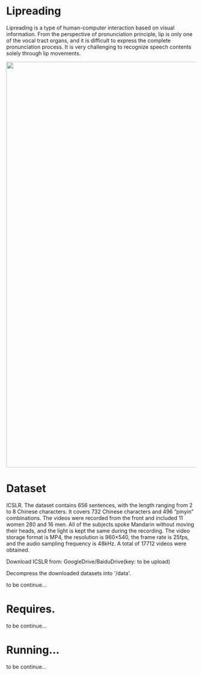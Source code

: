 # Lipreading

Lipreading is a type of human-computer interaction based on visual information. From the perspective of pronunciation principle, lip is only one of the vocal tract organs, and it is difficult to express the complete pronunciation process. It is very challenging to recognize speech contents solely through lip movements. 


<img src="https://github.com/zsml132/Ideal_environment/blob/main/model.png" width="1080px">


# Dataset

ICSLR. The dataset contains 656 sentences, with the length ranging from 2 to 8 Chinese characters. It covers 732 Chinese characters and 496 ”pinyin” combinations. The videos were recorded from the front and included 11 women 280 and 16 men. All of the subjects spoke Mandarin without moving their heads, and the light is kept the same during the recording. The video storage format is MP4, the resolution is 960×540, the frame rate is 25fps, and the audio sampling frequency is 48kHz. A total of 17712 videos were obtained. 

Download ICSLR from: GoogleDrive/BaiduDrive(key: to be upload)

Decompress the downloaded datasets into '/data'.

to be continue...

# Requires.
to be continue...


# Running...
to be continue...


